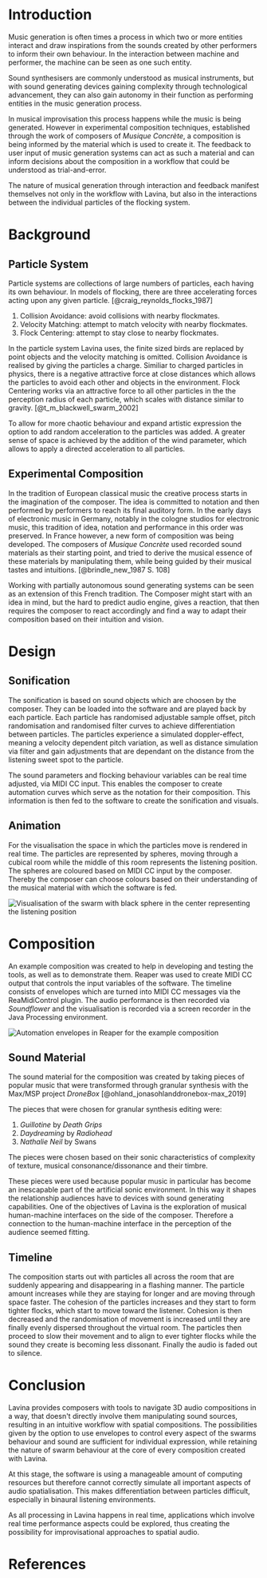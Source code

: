 # Introduction

Music generation is often times a process in which two or more entities interact and draw inspirations from the sounds created by other performers to inform their own behaviour. In the interaction between machine and performer, the machine can be seen as one such entity. 

Sound synthesisers are commonly understood as musical instruments, but with sound generating devices gaining complexity through technological advancement, they can also gain autonomy in their function as performing entities in the music generation process.

In musical improvisation this process happens while the music is being generated. However in experimental composition techniques, established through the work of composers of *Musique Concrète*, a composition is being informed by the material which is used to create it. The feedback to user input of music generation systems can act as such a material and can inform decisions about the composition in a workflow that could be understood as trial-and-error.

The nature of musical generation through interaction and feedback manifest themselves not only in the workflow with Lavina, but also in the interactions between the individual particles of the flocking system.

# Background

## Particle System

Particle systems are collections of large numbers of particles, each having its own behaviour. In models of flocking, there are three accelerating forces acting upon any given particle. [@craig_reynolds_flocks_1987]

1. Collision Avoidance: avoid collisions with nearby flockmates.
2. Velocity Matching: attempt to match velocity with nearby flockmates.
3. Flock Centering: attempt to stay close to nearby flockmates.

In the particle system Lavina uses, the finite sized birds are replaced by point objects and the velocity matching is omitted. Collision Avoidance is realised by giving the particles a charge. Similiar to charged particles in physics, there is a negative attractive force at close distances which allows the particles to avoid each other and objects in the environment. Flock Centering works via an attractive force to all other particles in the the perception radius of each particle, which scales with distance similar to gravity. [@t_m_blackwell_swarm_2002]

To allow for more chaotic behaviour and expand artistic expression the option to add random acceleration to the particles was added. A greater sense of space is achieved by the addition of the wind parameter, which allows to apply a directed acceleration to all particles.

## Experimental Composition

In the tradition of European classical music the creative process starts in the imagination of the composer. The idea is committed to notation and then performed by performers to reach its final auditory form. In the early days of electronic music in Germany, notably in the cologne studios for electronic music, this tradition of idea, notation and performance in this order was preserved. In France however, a new form of composition was being developed. The composers of *Musique Concrète* used recorded sound materials as their starting point, and tried to derive the musical essence of these materials by manipulating them, while being guided by their musical tastes and intuitions. [@brindle_new_1987 S. 108]

Working with partially autonomous sound generating systems can be seen as an extension of this French tradition. The Composer might start with an idea in mind, but the hard to predict audio engine, gives a reaction, that then requires the composer to react accordingly and find a way to adapt their composition based on their intuition and vision.

# Design

## Sonification

The sonification is based on sound objects which are choosen by the composer. They can be loaded into the software and are played back by each particle. Each particle has randomised adjustable sample offset, pitch randomisation and randomised filter curves to achieve differentiation between particles. The particles experience a simulated doppler-effect, meaning a velocity dependent pitch variation, as well as distance simulation via filter and gain adjustments that are dependant on the distance from the listening sweet spot to the particle.

The sound parameters and flocking behaviour variables can be real time adjusted, via MIDI CC input. This enables the composer to create automation curves which serve as the notation for their composition. This information is then fed to the software to create the sonification and visuals.

## Animation

For the visualisation the space in which the particles move is rendered in real time. The particles are represented by spheres, moving through a cubical room while the middle of this room represents the listening position. The spheres are coloured based on MIDI CC input by the composer. Thereby the composer can choose colours based on their understanding of the musical material with which the software is fed.

![Visualisation of the swarm with black sphere in the center representing the listening position](Graphics/particles.jpeg)

# Composition

An example composition was created to help in developing and testing the tools, as well as to demonstrate them. Reaper was used to create MIDI CC output that controls the input variables of the software. The timeline consists of envelopes which are turned into MIDI CC messages via the ReaMidiControl plugin. The audio performance is then recorded via *Soundflower* and the visualisation is recorded via a screen recorder in the Java Processing environment.

![Automation envelopes in Reaper for the example composition](Graphics/automation.jpeg)

## Sound Material

The sound material for the composition was created by taking pieces of popular music that were transformed through granular synthesis with the Max/MSP project *DroneBox* [@ohland_jonasohlanddronebox-max_2019]

The pieces that were chosen for granular synthesis editing were:

1. *Guillotine* by *Death Grips*
2. *Daydreaming* by *Radiohead*
3. *Nathalie Neil* by Swans

The pieces were chosen based on their sonic characteristics of complexity of texture, musical consonance/dissonance and their timbre.

These pieces were used because popular music in particular has become an inescapable part of the artificial sonic environment. In this way it shapes the relationship audiences have to devices with sound generating capabilities. One of the objectives of Lavina is the exploration of musical human-machine interfaces on the side of the composer. Therefore a connection to the human-machine interface in the perception of the audience seemed fitting.

## Timeline

The composition starts out with particles all across the room that are suddenly appearing and disappearing in a flashing manner. The particle amount increases while they are staying for longer and are moving through space faster. The cohesion of the particles increases and they start to form tighter flocks, which start to move toward the listener. Cohesion is then decreased and the randomisation of movement is increased until they are finally evenly dispersed throughout the virtual room. The particles then proceed to slow their movement and to align to ever tighter flocks while the sound they create is becoming less dissonant. Finally the audio is faded out to silence. 

# Conclusion

Lavina provides composers with tools to navigate 3D audio compositions in a way, that doesn't directly involve them manipulating sound sources, resulting in an intuitive workflow with spatial compositions. The possibilities given by the option to use envelopes to control every aspect of the swarms behaviour and sound are sufficient for individual expression, while retaining the nature of swarm behaviour at the core of every composition created with Lavina.

At this stage, the software is using a manageable amount of computing resources but therefore cannot correctly simulate all important aspects of audio spatialisation. This makes differentiation between particles difficult, especially in binaural listening environments.

As all processing in Lavina happens in real time, applications which involve real time performance aspects could be explored, thus creating the possibility for improvisational approaches to spatial audio.

# References



